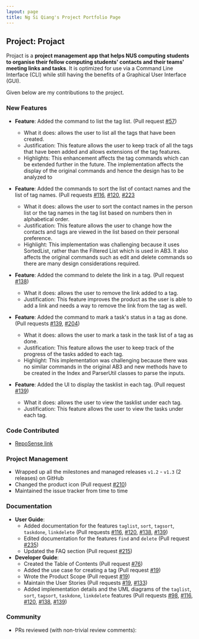 ```yaml
---
layout: page
title: Ng Si Qiang's Project Portfolio Page
---
```


## Project: Projact

Projact is a **project management app that helps NUS computing students to organise their fellow computing students' contacts and their teams' meeting links and tasks**. It is optimized for use via a Command Line Interface (CLI) while still having the benefits of a Graphical User Interface (GUI).

Given below are my contributions to the project.

### New Features
* **Feature**: Added the command to list the tag list. (Pull request [\#57](https://github.com/AY2021S1-CS2103T-T17-4/tp/pull/57))
  * What it does: allows the user to list all the tags that have been created. 
  * Justification: This feature allows the user to keep track of all the tags that have been added and allows extensions of the tag features.
  * Highlights: This enhancement affects the tag commands which can be extended further in the future. The implementation affects the display of the
  original commands and hence the design has to be analyzed to 

* **Feature**: Added the commands to sort the list of contact names and the list of tag names. 
(Pull requests [\#116](https://github.com/AY2021S1-CS2103T-T17-4/tp/pull/116), [\#120](https://github.com/AY2021S1-CS2103T-T17-4/tp/pull/120),
[\#223](https://github.com/AY2021S1-CS2103T-T17-4/tp/pull/223)
  * What it does: allows the user to sort the contact names in the person list or the tag names in the tag list based on numbers then in alphabetical order. 
  * Justification: This feature allows the user to change how the contacts and tags are viewed in the list based on their personal preference.  
  * Highlight: This implementation was challenging because it uses SortedList, rather than the Filtered List which is used in AB3. 
    It also affects the original commands such as edit and delete commands so there are many design considerations required.
  
* **Feature**: Added the command to delete the link in a tag. (Pull request [\#138](https://github.com/AY2021S1-CS2103T-T17-4/tp/pull/138))
  * What it does: allows the user to remove the link added to a tag.
  * Justification: This feature improves the product as the user is able to add a link and needs a way to remove the link from the tag as well.
  
* **Feature**: Added the command to mark a task's status in a tag as done. 
(Pull requests [\#139](https://github.com/AY2021S1-CS2103T-T17-4/tp/pull/139), [\#204](https://github.com/AY2021S1-CS2103T-T17-4/tp/pull/204))
  * What it does: allows the user to mark a task in the task list of a tag as done.
  * Justification: This feature allows the user to keep track of the progress of the tasks added to each tag. 
  * Highlight: This implementation was challenging because there was no similar commands in the original AB3 and new methods have to be created in the Index and 
  ParserUtil classes to parse the inputs.
  
* **Feature**: Added the UI to display the tasklist in each tag. (Pull request [\#139](https://github.com/AY2021S1-CS2103T-T17-4/tp/pull/139))
  * What it does: allows the user to view the tasklist under each tag.
  * Justification: This feature allows the user to view the tasks under each tag.
 
### Code Contributed
* [RepoSense link](https://nus-cs2103-ay2021s1.github.io/tp-dashboard/#breakdown=true&search=siqiang-ng)

### Project Management
* Wrapped up all the milestones and managed releases `v1.2` - `v1.3` (2 releases) on GitHub
* Changed the product icon (Pull request [\#210](https://github.com/AY2021S1-CS2103T-T17-4/tp/pull/210))
* Maintained the issue tracker from time to time

### Documentation    
* **User Guide**:
    * Added documentation for the features `taglist`, `sort`, `tagsort`, `taskdone`, `linkdelete` 
    (Pull requests [\#116](https://github.com/AY2021S1-CS2103T-T17-4/tp/pull/116), 
    [\#120](https://github.com/AY2021S1-CS2103T-T17-4/tp/pull/120), [\#138](https://github.com/AY2021S1-CS2103T-T17-4/tp/pull/138),
    [\#139](https://github.com/AY2021S1-CS2103T-T17-4/tp/pull/139))
    * Edited documentation for the features `find` and `delete` (Pull request [\#235](https://github.com/AY2021S1-CS2103T-T17-4/tp/pull/235))
    * Updated the FAQ section (Pull request [\#215](https://github.com/AY2021S1-CS2103T-T17-4/tp/pull/215))
* **Developer Guide**:
    * Created the Table of Contents (Pull request [\#76](https://github.com/AY2021S1-CS2103T-T17-4/tp/pull/76))
    * Added the use case for creating a tag (Pull request [\#19](https://github.com/AY2021S1-CS2103T-T17-4/tp/pull/19))
    * Wrote the Product Scope (Pull request [\#19](https://github.com/AY2021S1-CS2103T-T17-4/tp/pull/19))
    * Maintain the User Stories (Pull requests [\#19](https://github.com/AY2021S1-CS2103T-T17-4/tp/pull/19), 
    [\#133](https://github.com/AY2021S1-CS2103T-T17-4/tp/pull/133))
    * Added implementation details and the UML diagrams of the `taglist`, `sort`, `tagsort`, `taskdone`, `linkdelete` features 
    (Pull requests [\#98](https://github.com/AY2021S1-CS2103T-T17-4/tp/pull/98), [\#116](https://github.com/AY2021S1-CS2103T-T17-4/tp/pull/116),
     [\#120](https://github.com/AY2021S1-CS2103T-T17-4/tp/pull/120), [\#138](https://github.com/AY2021S1-CS2103T-T17-4/tp/pull/138),
     [\#139](https://github.com/AY2021S1-CS2103T-T17-4/tp/pull/139))

### Community    
* PRs reviewed (with non-trivial review comments):


